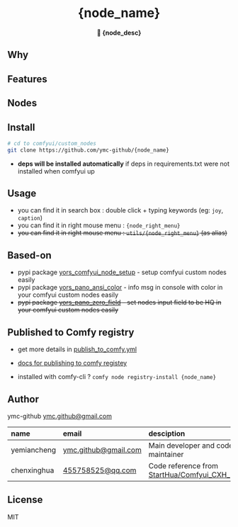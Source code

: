 <div align="center">
  <h1>{node_name}</h1>
  <p>
    <strong>🤖 {node_desc} </strong>
  </p>

</div>

<!-- inject desc here -->
<!-- inject-desc -->

## Why

<!-- inject why here -->
<!-- inject-why -->


## Features

<!-- inject feat here -->
<!-- inject-features -->

## Nodes

<!-- inject node here -->
<!-- inject-nodes -->

## Install 

```bash
# cd to comfyui/custom_nodes
git clone https://github.com/ymc-github/{node_name}
```
- **deps will be installed automatically** if deps in requirements.txt were not installed when comfyui up

<!-- inject model here -->
<!-- inject-models -->


## Usage

- you can find it in search box : double click + typing keywords (eg: `joy`, `caption`)
- you can find it in right mouse menu : `{node_right_menu}`
- ~~you can find it in right mouse menu : `utils/{node_right_menu}` (as alias)~~

## Based-on

- pypi package [yors_comfyui_node_setup](https://pypi.org/project/yors_comfyui_node_setup/) -  setup comfyui custom nodes easily
- pypi package [yors_pano_ansi_color](https://pypi.org/project/yors_pano_ansi_color/) - info msg in console with color in your comfyui custom nodes easily
- ~~pypi package [yors_pano_zero_field](https://pypi.org/project/yors_pano_zero_field/) - set nodes input field to be HQ in your comfyui custom nodes easily~~


## Published to Comfy registry

- get more details in [publish_to_comfy.yml](.github/workflows/publish_to_comfy.yml)

- [docs for publishing to comfy registey](https://docs.comfy.org/registry/overview)

- installed with comfy-cli ? `comfy node registry-install {node_name}`

## Author

ymc-github <ymc.github@gmail.com>

name|email|desciption
:--|:--|:--
yemiancheng|<ymc.github@gmail.com>|Main developer and code maintainer|
chenxinghua|<455758525@qq.com>|Code reference from [StartHua/Comfyui_CXH_joy_caption](https://github.com/StartHua/Comfyui_CXH_joy_caption)|

## License

MIT